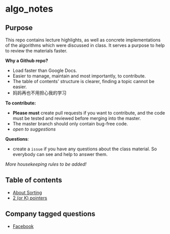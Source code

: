 # algo_notes

## Purpose 
This repo contains lecture highlights, as well as concrete implementations of the algorithms which were discussed in class. It serves a purpose to help to review the materials faster.  

**Why a Github repo?**  
  * Load faster than Google Docs.
  * Easier to manage, maintain and most importantly, to contribute.   
  * The table of contents' structure is clearer, finding a topic cannot be easier. 
  * 妈妈再也不用担心我的学习
  
**To contribute:**
  * **Please must** create pull requests if you want to contribute, and the code must be tested and reviewed before merging into the master. 
  * The master branch should only contain bug-free code. 
  * _open to suggestions_
  
  **Questions**: 
   * create a `issue` if you have any questions about the class material. So everybody can see and help to answer them. 
   
 _More housekeeping rules to be added!_

## Table of contents  
* [About Sorting](https://github.com/ywang0811/algo_notes/blob/master/sorting.md)
* [2 (or K) pointers](https://github.com/ywang0811/algo_notes/blob/master/k_pointers.md)

## Company tagged questions
* [Facebook]()
